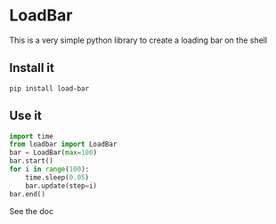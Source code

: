 # LoadBar

This is a very simple python library to create a loading bar on the shell

## Install it

```
pip install load-bar
```

## Use it

``` python
import time
from loadbar import LoadBar
bar = LoadBar(max=100)
bar.start()
for i in range(100):
    time.sleep(0.05)
    bar.update(step=i)
bar.end()
```

See the doc
